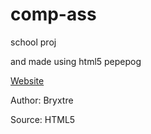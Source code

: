 # comp-ass
school proj

and made using html5 pepepog

<a href=" https://bryx-kun.github.io/comp-ass/">Website</a>

Author: Bryxtre

Source: HTML5 
